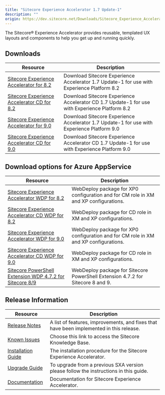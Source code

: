 ```yaml
---
title: "Sitecore Experience Accelerator 1.7 Update-1"
description: ""
origin: https://dev.sitecore.net/Downloads/Sitecore_Experience_Accelerator/17/Sitecore_Experience_Accelerator_17_Update1.aspx
---
```


The Sitecore® Experience Accelerator provides reusable, templated UX layouts and components to help you get up and running quickly.

## Downloads

 | Resource | Description |
 | --- | --- |
 | [Sitecore Experience Accelerator for 8.2](https://scdp.blob.core.windows.net/downloads/Sitecore%20Experience%20Accelerator/17/Sitecore%20Experience%20Accelerator%2017%20Update1/Secure/Sitecore%20Experience%20Accelerator%201.7.1%20rev.%20180604%20for%208.2.zip) | Download Sitecore Experience Accelerator 1.7 Update-1 for use with Experience Platform 8.2 |
 | [Sitecore Experience Accelerator CD for 8.2](https://scdp.blob.core.windows.net/downloads/Sitecore%20Experience%20Accelerator/17/Sitecore%20Experience%20Accelerator%2017%20Update1/Secure/Sitecore%20Experience%20Accelerator%201.7.1%20rev.%20180604%20for%208.2%20CD.zip) | Download Sitecore Experience Accelerator CD 1.7 Update-1 for use with Experience Platform 8.2 |
 | [Sitecore Experience Accelerator for 9.0](https://scdp.blob.core.windows.net/downloads/Sitecore%20Experience%20Accelerator/17/Sitecore%20Experience%20Accelerator%2017%20Update1/Secure/Sitecore%20Experience%20Accelerator%201.7.1%20rev.%20180604%20for%209.0.zip) | Download Sitecore Experience Accelerator 1.7 Update-1 for use with Experience Platform 9.0 |
 | [Sitecore Experience Accelerator CD for 9.0](https://scdp.blob.core.windows.net/downloads/Sitecore%20Experience%20Accelerator/17/Sitecore%20Experience%20Accelerator%2017%20Update1/Secure/Sitecore%20Experience%20Accelerator%201.7.1%20rev.%20180604%20for%209.0%20CD.zip) | Download Sitecore Experience Accelerator CD 1.7 Update-1 for use with Experience Platform 9.0 |

## Download options for Azure AppService

 | Resource | Description |
 | --- | --- |
 | [Sitecore Experience Accelerator WDP for 8.2](https://scdp.blob.core.windows.net/downloads/Sitecore%20Experience%20Accelerator/17/Sitecore%20Experience%20Accelerator%2017%20Update1/Secure/Sitecore%20Experience%20Accelerator%201.7.1%20rev.%20180604%20for%208.2.scwdp.zip) | WebDeploy package for XP0 configuration and for CM role in XM and XP configurations. |
 | [Sitecore Experience Accelerator CD WDP for 8.2](https://scdp.blob.core.windows.net/downloads/Sitecore%20Experience%20Accelerator/17/Sitecore%20Experience%20Accelerator%2017%20Update1/Secure/Sitecore%20Experience%20Accelerator%201.7.1%20rev.%20180604%20for%208.2%20CD.scwdp.zip) | WebDeploy package for CD role in XM and XP configurations. |
 | [Sitecore Experience Accelerator WDP for 9.0](https://scdp.blob.core.windows.net/downloads/Sitecore%20Experience%20Accelerator/17/Sitecore%20Experience%20Accelerator%2017%20Update1/Secure/Sitecore%20Experience%20Accelerator%201.7.1%20rev.%20180604%20for%209.0.scwdp.zip) | WebDeploy package for XP0 configuration and for CM role in XM and XP configurations. |
 | [Sitecore Experience Accelerator CD WDP for 9.0](https://scdp.blob.core.windows.net/downloads/Sitecore%20Experience%20Accelerator/17/Sitecore%20Experience%20Accelerator%2017%20Update1/Secure/Sitecore%20Experience%20Accelerator%201.7.1%20rev.%20180604%20for%209.0%20CD.scwdp.zip) | WebDeploy package for CD role in XM and XP configurations. |
 | [Sitecore PowerShell Extension WDP 4.7.2 for Sitecore 8/9](https://scdp.blob.core.windows.net/downloads/Sitecore%20Experience%20Accelerator/16/Sitecore%20Experience%20Accelerator%2016%20Initial%20Release/Secure/Sitecore%20PowerShell%20Extensions-4.7.2%20for%20Sitecore%208.scwdp.zip) | WebDeploy package for Sitecore PowerShell Extension 4.7.2 for Sitecore 8 and 9. |

## Release Information

 | Resource | Description |
 | --- | --- |
 | [Release Notes](/downloads/Sitecore_Experience_Accelerator/17/Sitecore_Experience_Accelerator_17_Update1/Release_Notes) | A list of features, improvements, and fixes that have been implemented in this release. |
 | [Known Issues](https://kb.sitecore.net/articles/196733) | Choose this link to access the Sitecore Knowledge Base. |
 | [Installation Guide](https://scdp.blob.core.windows.net/downloads/Sitecore%20Experience%20Accelerator/17/Sitecore%20Experience%20Accelerator%2017%20Update1/Secure/SXA%201.7.1%20Installation%20Guide.pdf) | The installation procedure for the Sitecore Experience Accelerator. |
 | [Upgrade Guide](https://scdp.blob.core.windows.net/downloads/Sitecore%20Experience%20Accelerator/17/Sitecore%20Experience%20Accelerator%2017%20Update1/Secure/SXA%201.7.1%20Upgrade%20Guide.pdf) | To upgrade from a previous SXA version please follow the instructions in this guide. |
 | [Documentation](https://doc.sitecore.com/developers/sxa/17/sitecore-experience-accelerator/en/index-en.html) | Documentation for Sitecore Experience Accelerator. |